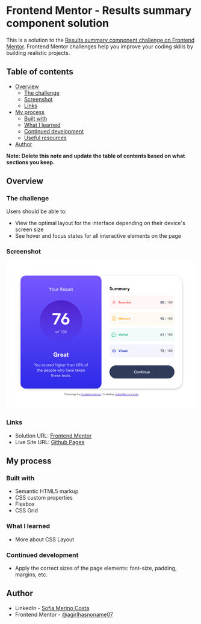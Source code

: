 # Frontend Mentor - Results summary component solution 

This is a solution to the [Results summary component challenge on Frontend Mentor](https://www.frontendmentor.io/challenges/results-summary-component-CE_K6s0maV). Frontend Mentor challenges help you improve your coding skills by building realistic projects. 

## Table of contents

- [Overview](#overview)
  - [The challenge](#the-challenge)
  - [Screenshot](#screenshot)
  - [Links](#links)
- [My process](#my-process)
  - [Built with](#built-with)
  - [What I learned](#what-i-learned)
  - [Continued development](#continued-development)
  - [Useful resources](#useful-resources)
- [Author](#author)

**Note: Delete this note and update the table of contents based on what sections you keep.**

## Overview

### The challenge

Users should be able to:

- View the optimal layout for the interface depending on their device's screen size
- See hover and focus states for all interactive elements on the page

### Screenshot

![](./Screenshot.png)


### Links

- Solution URL: [Frontend Mentor](https://www.frontendmentor.io/solutions/results-summary-component-with-html-and-css-coDr-5CvID)
- Live Site URL: [Github Pages](https://sophie-mc-dev.github.io/results-summary-component/)

## My process

### Built with

- Semantic HTML5 markup
- CSS custom properties
- Flexbox
- CSS Grid


### What I learned

- More about CSS Layout

### Continued development

- Apply the correct sizes of the page elements: font-size, padding, margins, etc.

## Author

- LinkedIn - [Sofia Merino Costa](https://www.linkedin.com/in/sofia-m-costa/)
- Frontend Mentor - [@agirlhasnoname07](https://www.frontendmentor.io/profile/agirlhasnoname07)


